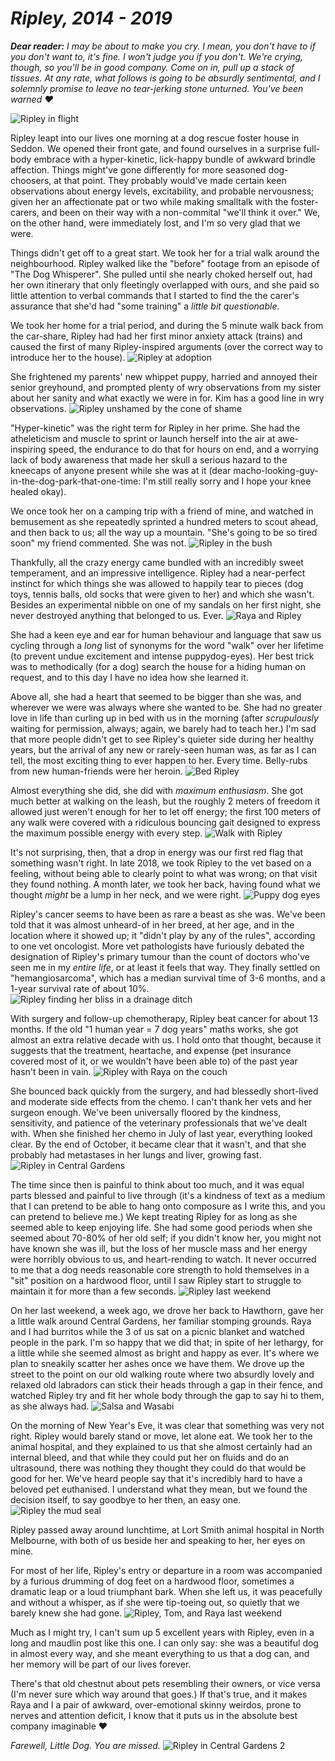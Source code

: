 <link href="style.css" rel="stylesheet"></link>

# _Ripley, 2014 - 2019_

_**Dear reader:** I may be about to make you cry. 
I mean, you don't have to if you don't want to, it's fine. I won't judge you if you don't. We're crying, though, so you'll be in good company. Come on in, pull up a stack of tissues. 
At any rate, what follows is going to be absurdly sentimental, and I solemnly promise to leave no tear-jerking stone unturned. You've been warned ❤️_

![Ripley in flight](./img/EaglemontDogs2_Original.jpg "Ripley in flight")

Ripley leapt into our lives one morning at a dog rescue foster house in Seddon. We opened their front gate, and found ourselves in a surprise full-body embrace with a hyper-kinetic, lick-happy bundle of awkward brindle affection. Things might've gone differently for more seasoned dog-choosers, at that point. They probably would've made certain keen observations about energy levels, excitability, and probable nervousness; given her an affectionate pat or two while making smalltalk with the foster-carers, and been on their way with a non-commital "we'll think it over." We, on the other hand, were immediately lost, and I'm so very glad that we were.


Things didn't get off to a great start. We took her for a trial walk around the neighbourhood. Ripley walked like the "before" footage from an episode of "The Dog Whisperer". She pulled until she nearly choked herself out, had her own itinerary that only fleetingly overlapped with ours, and she paid so little attention to verbal commands that I started to find the the carer's assurance that she'd had "some training" a _little bit questionable._

We took her home for a trial period, and during the 5 minute walk back from the car-share, Ripley had had her first minor anxiety attack (trains) and caused the first of many Ripley-inspired arguments (over the correct way to introduce her to the house).
![Ripley at adoption](./img/young_ripley.jpg "Ripley at adoption")

She frightened my parents' new whippet puppy, harried and annoyed their senior greyhound, and prompted plenty of wry observations from my sister about her sanity and what exactly we were in for. Kim has a good line in wry observations.
![Ripley unshamed by the cone of shame](./img/cone_leaf.jpg "Ripley unshamed by the cone of shame")

"Hyper-kinetic" was the right term for Ripley in her prime. She had the atheleticism and muscle to sprint or launch herself into the air at awe-inspiring speed, the endurance to do that for hours on end, and a worrying lack of body awareness that made her skull a serious hazard to the kneecaps of anyone present while she was at it (dear macho-looking-guy-in-the-dog-park-that-one-time: I'm still really sorry and I hope your knee healed okay). 

We once took her on a camping trip with a friend of mine, and watched in bemusement as she repeatedly sprinted a hundred meters to scout ahead, and then back to us; all the way up a mountain. "She's going to be so tired soon" my friend commented. She was not.
![Ripley in the bush](./img/bush_ripley.jpg)

Thankfully, all the crazy energy came bundled with an incredibly sweet temperament, and an impressive intelligence. Ripley had a near-perfect instinct for which things she was allowed to happily tear to pieces (dog toys, tennis balls, old socks that were given to her) and which she wasn't. Besides an experimental nibble on one of my sandals on her first night, she never destroyed anything that belonged to us. Ever. 
![Raya and Ripley](./img/raya_ripley.jpg)

She had a keen eye and ear for human behaviour and language that saw us cycling through a _long_ list of synonyms for the word "walk" over her lifetime (to prevent undue excitement and intense puppydog-eyes). Her best trick was to methodically (for a dog) search the house for a hiding human on request, and to this day I have no idea how she learned it.

Above all, she had a heart that seemed to be bigger than she was, and wherever we were was always where she wanted to be. She had no greater love in life than curling up in bed with us in the morning (after _scrupulously_ waiting for permission, always; again, we barely had to teach her.) I'm sad that more people didn't get to see Ripley's quieter side during her healthy years, but the arrival of any new or rarely-seen human was, as far as I can tell, the most exciting thing to ever happen to her. Every time. Belly-rubs from new human-friends were her heroin.
![Bed Ripley](./img/bed_ripley.jpg)

Almost everything she did, she did with _maximum enthusiasm_. She got much better at walking on the leash, but the roughly 2 meters of freedom it allowed just weren't enough for her to let off energy; the first 100 meters of any walk were covered with a ridiculous bouncing gait designed to express the maximum possible energy with every step. 
![Walk with Ripley](./img/tom_walk.jpg)

It's not surprising, then, that a drop in energy was our first red flag that something wasn't right. In late 2018, we took Ripley to the vet based on a feeling, without being able to clearly point to what was wrong; on that visit they found nothing. A month later, we took her back, having found what we thought _might_ be a lump in her neck, and we were right.
![Puppy dog eyes](./img/couch_puppy_dog_eyes.jpg)

Ripley's cancer seems to have been as rare a beast as she was. We've been told that it was almost unheard-of in her breed, at her age, and in the location where it showed up; it "didn't play by any of the rules", according to one vet oncologist. More vet pathologists have furiously debated the designation of Ripley's primary tumour than the count of doctors who've seen me in my _entire life_, or at least it feels that way. They finally settled on "hemangiosarcoma", which has a median survival time of 3-6 months, and a 1-year survival rate of about 10%.
![Ripley finding her bliss in a drainage ditch](./img/drainage_ditch.jpg)

With surgery and follow-up chemotherapy, Ripley beat cancer for about 13 months. If the old "1 human year = 7 dog years" maths works, she got almost an extra relative decade with us. I hold onto that thought, because it suggests that the treatment, heartache, and expense (pet insurance covered most of it, or we wouldn't have been able to) of the past year hasn't been in vain.
![Ripley with Raya on the couch](./img/raya_couch.jpg)

She bounced back quickly from the surgery, and had blessedly short-lived and moderate side effects from the chemo. I can't thank her vets and her surgeon enough. We've been universally floored by the kindness, sensitivity, and patience of the veterinary professionals that we've dealt with. When she finished her chemo in July of last year, everything looked clear. By the end of October, it became clear that it wasn't, and that she probably had metastases in her lungs and liver, growing fast.
![Ripley in Central Gardens](./img/park_ripley.jpg)

The time since then is painful to think about too much, and it was equal parts blessed and painful to live through (it's a kindness of text as a medium that I can pretend to be able to hang onto composure as I write this, and you can pretend to believe me.) We kept treating Ripley for as long as she seemed able to keep enjoying life. She had some good periods when she seemed about 70-80% of her old self; if you didn't know her, you might not have known she was ill, but the loss of her muscle mass and her energy were horribly obvious to us, and heart-rending to watch. It never occurred to me that a dog needs reasonable core strength to hold themselves in a "sit" position on a hardwood floor, until I saw Ripley start to struggle to maintain it for more than a few seconds. 
![Ripley last weekend](./img/ripley_hawthorn.jpg)

On her last weekend, a week ago, we drove her back to Hawthorn, gave her a little walk around Central Gardens, her familiar stomping grounds. Raya and I had burritos while the 3 of us sat on a picnic blanket and watched people in the park. I'm so happy that we did that; in spite of her lethargy, for a little while she seemed almost as bright and happy as ever. It's where we plan to sneakily scatter her ashes once we have them. We drove up the street to the point on our old walking route where two absurdly lovely and relaxed old labradors can stick their heads through a gap in their fence, and watched Ripley try and fit her whole body through the gap to say hi to them, as she always had.
![Salsa and Wasabi](./img/salsa_wasabi.jpg)

On the morning of New Year's Eve, it was clear that something was very not right. Ripley would barely stand or move, let alone eat. We took her to the animal hospital, and they explained to us that she almost certainly had an internal bleed, and that while they could put her on fluids and do an ultrasound, there was nothing they thought they could do that would be good for her. We've heard people say that it's incredibly hard to have a beloved pet euthanised. I understand what they mean, but we found the decision itself, to say goodbye to her then, an easy one.
![Ripley the mud seal](./img/ripley_mud_seal.jpg)

Ripley passed away around lunchtime, at Lort Smith animal hospital in North Melbourne, with both of us beside her and speaking to her, her eyes on mine. 

For most of her life, Ripley's entry or departure in a room was accompanied by a furious drumming of dog feet on a hardwood floor, sometimes a dramatic leap or a loud triumphant bark. When she left us, it was peacefully and without a whisper, as if she were tip-toeing out, so quietly that we barely knew she had gone.
![Ripley, Tom, and Raya last weekend](./img/ripley_tom_raya.jpg)

Much as I might try, I can't sum up 5 excellent years with Ripley, even in a long and maudlin post like this one. I can only say: she was a beautiful dog in almost every way, and she meant everything to us that a dog can, and her memory will be part of our lives forever. 

There's that old chestnut about pets resembling their owners, or vice versa (I'm never sure which way around that goes.) If that's true, and it makes Raya and I a pair of awkward, over-emotional skinny weirdos, prone to nerves and attention deficit, I know that it puts us in the absolute best company imaginable ❤️

_Farewell, Little Dog. You are missed._
![Ripley in Central Gardens 2](./img/ripley_park_2.jpg)
